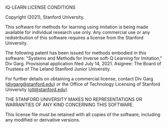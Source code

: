 IQ-LEARN LICENSE CONDITIONS

Copyright (2021), Stanford University.

This software for methods for learning using imitation is being made
available for individual research use only.  Any commercial use or any
redistribution of this software requires a license from the Stanford University.

The following patent has been issued for methods embodied in this
software: "Systems and Methods for Inverse soft-Q Learning for Imitation," Div Garg. 
Provisional application filed July 14, 2021. Asignee: 
The Board of Trustees of The Leland Stanford Junior University.

For further details on obtaining a commercial license, contact Div 
Garg (divgarg@stanford.edu) or the Office of Technology Licensing of Stanford University (otl@stanford.edu). 

THE STANFORD UNIVERSITY MAKES NO REPRESENTATIONS OR
WARRANTIES OF ANY KIND CONCERNING THIS SOFTWARE.

This license file must be retained with all copies of the software,
including any modified or derivative versions.